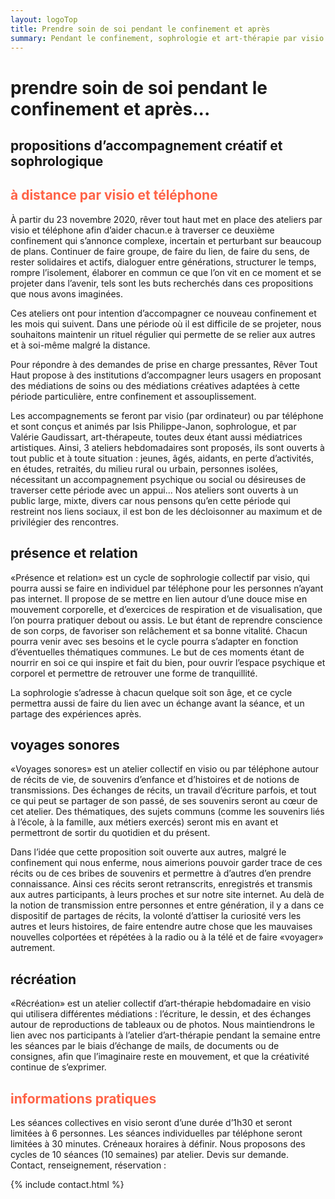 ```yaml
---
layout: logoTop
title: Prendre soin de soi pendant le confinement et après
summary: Pendant le confinement, sophrologie et art-thérapie par visio et téléphone.
---
```


<h1>prendre soin de soi pendant le confinement et après...</h1>
<h2>propositions d’accompagnement créatif et sophrologique</h2>
<h2 style="color:tomato">à distance par visio et téléphone</h2>
<p class="intro-text">À partir du 23 novembre 2020, <span class="rever-typog">rêver tout haut</span> met en place des ateliers par visio et téléphone afin d’aider chacun.e à traverser ce deuxième confinement qui s’annonce complexe, incertain et perturbant sur beaucoup de plans. Continuer de faire groupe, de faire du lien, de faire du sens, de rester solidaires et actifs, dialoguer entre générations, structurer le temps, rompre l’isolement, élaborer en commun ce que l’on vit en ce moment et se projeter dans l’avenir, tels sont les buts recherchés dans ces propositions que nous avons imaginées.</p>
<p class="intro-text">Ces ateliers ont pour intention d’accompagner ce nouveau confinement et les mois qui suivent. Dans une période où il est difficile de se projeter, nous souhaitons maintenir un rituel régulier qui permette de se relier aux autres et à soi-même malgré la distance.</p>
<p class="intro-text">Pour répondre à des demandes de prise en charge pressantes, Rêver Tout Haut propose à des institutions d’accompagner leurs usagers en proposant des médiations de soins ou des médiations créatives adaptées à cette période particulière, entre confinement et assouplissement.</p>
<p class="intro-text">Les accompagnements se feront par visio (par ordinateur) ou par téléphone et sont conçus et animés par Isis Philippe-Janon, sophrologue, et par Valérie Gaudissart, art-thérapeute, toutes deux étant aussi médiatrices artistiques.
Ainsi, 3 ateliers hebdomadaires sont proposés, ils sont ouverts à tout public et à toute situation : jeunes, âgés, aidants, en perte d’activités, en études, retraités, du milieu rural ou urbain, personnes isolées, nécessitant un accompagnement psychique ou social ou désireuses de traverser cette période avec un appui... Nos ateliers sont ouverts à un public large, mixte, divers car nous pensons qu’en cette période qui restreint nos liens sociaux, il est bon de les décloisonner au maximum et de privilégier des rencontres.</p>
<h2>présence et relation</h2> 
<p class="intro-text">«Présence et relation» est un cycle de sophrologie collectif par visio, qui pourra aussi se faire en individuel par téléphone pour les personnes n’ayant pas internet.
Il propose de se mettre en lien autour d’une douce mise en mouvement corporelle, et d’exercices de respiration et de visualisation, que l’on pourra pratiquer debout ou assis. Le but étant de reprendre conscience de son corps, de favoriser son relâchement et sa bonne vitalité. Chacun pourra venir avec ses besoins et le cycle pourra s’adapter en fonction d’éventuelles thématiques communes. Le but de ces moments étant de nourrir en soi ce qui inspire et fait du bien, pour ouvrir l’espace psychique et corporel et permettre de retrouver une forme de tranquillité.</p>
<p class="intro-text">La sophrologie s’adresse à chacun quelque soit son âge, et ce cycle permettra aussi de faire du lien avec un échange avant la séance, et un partage des expériences après.</p>
<h2>voyages sonores</h2>
<p class="intro-text">«Voyages sonores» est un atelier collectif en visio ou par téléphone autour de récits de vie, de souvenirs d’enfance et d’histoires et de notions de transmissions. Des échanges de récits, un travail d’écriture parfois, et tout ce qui peut se partager de son passé, de ses souvenirs seront au cœur de cet atelier. Des thématiques, des sujets communs (comme les souvenirs liés à l’école, à la famille, aux métiers exercés) seront mis en avant et permettront de sortir du quotidien et du présent.</p>
<p class="intro-text">Dans l’idée que cette proposition soit ouverte aux autres, malgré le confinement qui nous enferme, nous aimerions pouvoir garder trace de ces récits ou de ces bribes de souvenirs et permettre à d’autres d’en prendre connaissance. Ainsi ces récits seront retranscrits, enregistrés et transmis aux autres participants, à leurs proches et sur notre site internet. Au delà de la notion de transmission entre personnes et entre génération, il y a dans ce dispositif de partages de récits, la volonté d’attiser la curiosité vers les autres et leurs histoires, de faire entendre autre chose que les mauvaises nouvelles colportées et répétées à la radio ou à la télé et de faire «voyager» autrement.</p>
<h2>récréation</h2>
<p class="intro-text">«Récréation» est un atelier collectif d’art-thérapie hebdomadaire en visio qui utilisera différentes médiations : l’écriture, le dessin, et des échanges autour de reproductions de tableaux ou de photos. Nous maintiendrons le lien avec nos participants à l’atelier d’art-thérapie pendant la semaine entre les séances par le biais d’échange de mails, de documents ou de consignes, afin que l’imaginaire reste en mouvement, et que la créativité continue de s’exprimer.</p>
<h2 style="color:tomato">informations pratiques</h2>
<p class="intro-text">Les séances collectives en visio seront d’une durée d’1h30 et seront limitées à 6 personnes. Les séances individuelles par téléphone seront limitées à 30 minutes. Créneaux horaires à définir. Nous proposons des cycles de 10 séances (10 semaines) par atelier. Devis sur demande. Contact, renseignement, réservation :</p>

{% include contact.html %}

